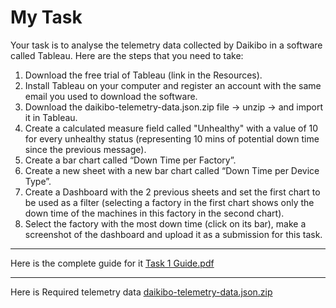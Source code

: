 # My Task
Your task is to analyse the telemetry data collected by Daikibo in a software called Tableau. Here are the steps that you need to take:

  1. Download the free trial of Tableau (link in the Resources).
  2. Install Tableau on your computer and register an account with the same email you used to download the software.
  3. Download the daikibo-telemetry-data.json.zip file -> unzip -> and import it in Tableau.
  4. Create a calculated measure field called "Unhealthy" with a value of 10 for every unhealthy status (representing 10 mins of potential down time since the previous message).
  5. Create a bar chart called “Down Time per Factory”.
  6. Create a new sheet with a new bar chart called “Down Time per Device Type”.
  7. Create a Dashboard with the 2 previous sheets and set the first chart to be used as a filter (selecting a factory in the first chart shows only the down time of the machines in this factory in the second chart).
  8. Select the factory with the most down time (click on its bar), make a screenshot of the dashboard and upload it as a submission for this task.

---
Here is the complete guide for it 
[Task 1 Guide.pdf](https://github.com/user-attachments/files/19088984/Task.2.Guide.pdf)

---
Here is Required telemetry data
[daikibo-telemetry-data.json.zip](https://github.com/user-attachments/files/19089046/daikibo-telemetry-data.json.zip)
